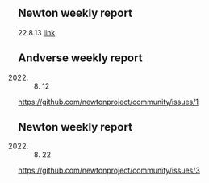 ## Newton weekly report

22.8.13
[link](https://github.com/newtonproject/community/issues/2 )



## Andverse weekly report 

2022. 08. 12

https://github.com/newtonproject/community/issues/1

## Newton weekly report

2022. 08. 22

https://github.com/newtonproject/community/issues/3 

